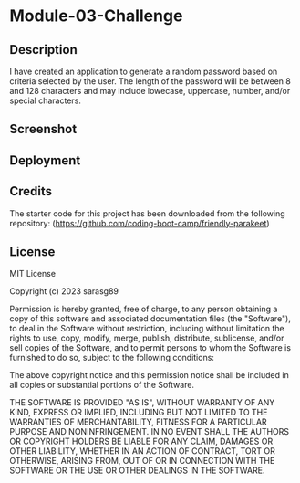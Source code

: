 # Module-03-Challenge

## Description

I have created an application to generate a random password based on criteria selected by the user. The length of the password will be between 8 and 128 characters and may include lowecase, uppercase, number, and/or special characters. 

## Screenshot

## Deployment

## Credits

The starter code for this project has been downloaded from the following repository: (https://github.com/coding-boot-camp/friendly-parakeet)

## License

MIT License

Copyright (c) 2023 sarasg89

Permission is hereby granted, free of charge, to any person obtaining a copy
of this software and associated documentation files (the "Software"), to deal
in the Software without restriction, including without limitation the rights
to use, copy, modify, merge, publish, distribute, sublicense, and/or sell
copies of the Software, and to permit persons to whom the Software is
furnished to do so, subject to the following conditions:

The above copyright notice and this permission notice shall be included in all
copies or substantial portions of the Software.

THE SOFTWARE IS PROVIDED "AS IS", WITHOUT WARRANTY OF ANY KIND, EXPRESS OR
IMPLIED, INCLUDING BUT NOT LIMITED TO THE WARRANTIES OF MERCHANTABILITY,
FITNESS FOR A PARTICULAR PURPOSE AND NONINFRINGEMENT. IN NO EVENT SHALL THE
AUTHORS OR COPYRIGHT HOLDERS BE LIABLE FOR ANY CLAIM, DAMAGES OR OTHER
LIABILITY, WHETHER IN AN ACTION OF CONTRACT, TORT OR OTHERWISE, ARISING FROM,
OUT OF OR IN CONNECTION WITH THE SOFTWARE OR THE USE OR OTHER DEALINGS IN THE
SOFTWARE.
